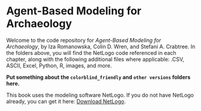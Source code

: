# Agent-Based Modeling for Archaeology
Welcome to the code repository for *Agent-Based Modeling for Archaeology*, by Iza Romanowska, Colin D. Wren, and Stefani A. Crabtree. In the folders above, you will find the NetLogo code referenced in each chapter, along with the following additional files where applicable: .CSV, ASCII, Excel, Python, R, images, and more. 

**Put something about the `colorblind_friendly` and `other versions` folders here.**

This book uses the modeling software NetLogo. If you do not have NetLogo already, you can get it here:
<a href="https://ccl.northwestern.edu/netlogo/download.shtml">Download NetLogo</a>.
